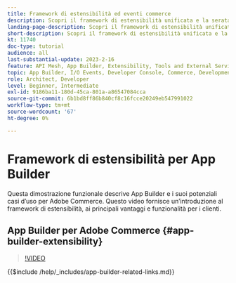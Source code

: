 ```yaml
---
title: Framework di estensibilità ed eventi commerce
description: Scopri il framework di estensibilità unificata e la serata dedicata al commerce
landing-page-description: Scopri il framework di estensibilità unificata e la serata dedicata al commerce
short-description: Scopri il framework di estensibilità unificata e la serata dedicata al commerce
kt: 11740
doc-type: tutorial
audience: all
last-substantial-update: 2023-2-16
feature: API Mesh, App Builder, Extensibility, Tools and External Services, Eventing, Backend Development
topic: App Builder, I/O Events, Developer Console, Commerce, Development, Integrations
role: Architect, Developer
level: Beginner, Intermediate
exl-id: 9186ba11-180d-45ca-801a-a86547084cca
source-git-commit: 6b1bd8ff86b840cf8c16fcce20249eb547991022
workflow-type: tm+mt
source-wordcount: '67'
ht-degree: 0%

---
```


# Framework di estensibilità per App Builder

Questa dimostrazione funzionale descrive App Builder e i suoi potenziali casi d’uso per Adobe Commerce. Questo video fornisce un’introduzione al framework di estensibilità, ai principali vantaggi e funzionalità per i clienti.

## App Builder per Adobe Commerce {#app-builder-extensibility}

>[!VIDEO](https://video.tv.adobe.com/v/3413328?learn=on)

{{$include /help/_includes/app-builder-related-links.md}}
